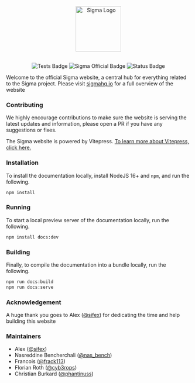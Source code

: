 <a href="https://sigmahq.io/">
<p align="center">
<br />
<picture>
  <source media="(prefers-color-scheme: dark)" srcset="https://cdn.jsdelivr.net/gh/SigmaHQ/sigmahq.github.io@master/images/sigma_logo_dark.png#gh-dark-mode-only">
  <img height="124" alt="Sigma Logo" src="https://cdn.jsdelivr.net/gh/SigmaHQ/sigmahq.github.io@master/images/sigma_logo_light.png#gh-light-mode-only">
</picture>
</p>
</a>

<p align="center">
<br />

<img src="https://github.com/SigmaHQ/sigmahq.github.io/actions/workflows/docs.yml/badge.svg" alt="Tests Badge" />
<img src="https://cdn.jsdelivr.net/gh/SigmaHQ/sigmahq.github.io@master/images/Sigma%20Official%20Badge.svg" alt="Sigma Official Badge" />
<img src="https://img.shields.io/badge/Status-beta-orange" alt="Status Badge" />
</p>

Welcome to the official Sigma website, a central hub for everything related to the Sigma project. Please visit [sigmahq.io](https://sigmahq.io/) for a full overview of the website

### Contributing

We highly encourage contributions to make sure the website is serving the latest updates and information, please open a PR if you have any suggestions or fixes.

The Sigma website is powered by Vitepress. [To learn more about Vitepress, click here.](https://vitepress.vuejs.org/guide/getting-started)

### Installation

To install the documentation locally, install NodeJS 16+ and `npm`, and run the following.

```bash
npm install
```

### Running

To start a local preview server of the documentation locally, run the following.

```bash
npm install docs:dev
```

### Building

Finally, to compile the documentation into a bundle locally, run the following.

```bash
npm run docs:build
npm run docs:serve
```

### Acknowledgement

A huge thank you goes to Alex ([@sifex](https://twitter.com/sifex)) for dedicating the time and help building this website

### Maintainers

- Alex ([@sifex](https://twitter.com/sifex))
- Nasreddine Bencherchali ([@nas_bench](https://twitter.com/nas_bench))
- Francois ([@frack113](https://twitter.com/frack113))
- Florian Roth ([@cyb3rops](https://twitter.com/cyb3rops/))
- Christian Burkard ([@phantinuss](https://twitter.com/phantinuss))
